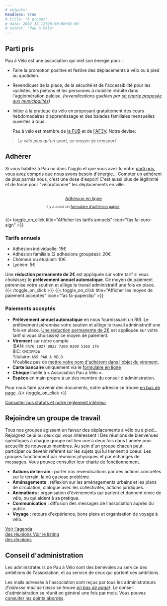 ```yaml
---
# outputs:
headless: true
# title: "À propos"
# date: 2002-12-12T20:00:00+02:00
# author: "Pau à Vélo"
---
```


## Parti pris

Pau à Vélo est une association qui met son énergie pour :

* Faire la promotion positive et festive des déplacements à vélo ou à pied au
  quotidien.
* Revendiquer de la place, de la sécurité et de l'accessibilité pour les
  cyclistes, les piétons et les personnes à mobilité réduite dans
  l'agglomération paloise. *(revendications guidées par
  [sa charte proposée aux municipalités](/a-propos/charte-deplacements-actifs-2019.pdf))*
* Initier à la pratique du vélo en proposant gratuitement des cours hebdomadaires
  d’apprentissage et des balades familiales mensuelles ouvertes à tous.



  Pau à vélo est membre de
  <a href="http://www.fub.fr" target="_blank">la FUB</a> et de
  <a href="http://www.af3v.org" target="_blank">l'AF3V</a>. Notre devise:

>  *Le vélo plus qu'un sport, un moyen de transport*




## Adhérer

Si vous habitez à Pau ou dans l'agglo et que vous avez lu notre [parti pris](#parti-pris),
vous avez compris que nous avons besoin d'énergie... Compter un adhérent de plus
parmis nous, c'est une dose d'espoir! C'est aussi plus de légitimité et de force
pour "vélorutionner" les déplacements en ville.

<div style="text-align:center;padding:1em 0;">
<a  class="pure-button pure-button-primary"
    href="https://adhesions.pauavelo.fr/nouvelle"
    target="_blank">
    Adhésion en ligne
</a>
<p style="font-size:smaller">Il y a aussi un <a href="/a-propos/adhesion-pau-a-velo.pdf">formulaire
d'adhésion papier</a>.
</div>
{{< toggle_on_click title="Afficher les tarifs annuels" icon="fas fa-euro-sign" >}}

### Tarifs annuels

* Adhésion individuelle: 15€
* Adhésion familiale (2 adhésions groupées): 20€
* Chômeur ou étudiant: 10€
* Lycéen: 5€

Une **réduction permanente de 2€** est appliquée sur votre tarif si vous choisissez le
**prélèvement annuel automatique**. Ce moyen de paiement pérennise votre
soutien et allège le travail administratif une fois en place.
{{< /toggle_on_click >}}
{{< toggle_on_click title="Afficher les moyen de paiement acceptés" icon="fas fa-paperclip" >}}

### Paiements acceptés

* **Prélèvement annuel automatique** en nous fournisssant un RIB. Le
  prélèvement pérennise votre soutien et allège le travail administratif une
  fois en place. <u>Une réduction permanente de 2€</u> est appliquée sur votre
  tarif si vous choisissez ce moyen de paiement.
* **Virement** sur notre compte<br/>
  IBAN: ` FR76 1027 8022 7200 0200 5160 170 `<br/>
  BIC: `CMCIFR2A`<br/>
  Titulaire: `ASS PAU A VELO`<br/>
  N'oubliez pas de <u>mettre votre nom d'adhérent dans l'objet du virement</u>.
* **Carte bancaire** uniquement via le
  <a href="https://adhesions.pauavelo.fr/nouvelle" target="_blank">formulaire en ligne</a>
* **Chèque** libellé à « Association Pau à Vélo ».
* **Espèce** en main propre à un des membre du conseil d'administration.

Pour nous faire parvenir des documents, notre adresse se trouve [en bas de page](#footer).
{{< /toggle_on_click >}}
<div>
<i class="fas fa-file-pdf"></i>
<a href="/a-propos/2019-12-11-pau-a-velo-satuts-et-reglement-interieur.pdf">
Consulter nos statuts et notre règlement
intérieur</a>
</div>


<h2 id="gdt">Rejoindre un groupe de travail</h2>

Tous nos groupes agissent en faveur des déplacements à vélo ou à pied... 
Rejoignez celui ou ceux qui vous intéressent&nbsp;! Des réunions de bienvenues
spécifiques à chaque groupe ont lieu une à deux fois dans l'année pour accueillir
de nouveaux membres.
Au sein d'un groupe chacun peut participer ou devenir référent sur les sujets 
qui lui tiennent à coeur. Les groupes fonctionnent par réunions physiques et
par échanges de messages. Vous pouvez consulter leur [charte de fonctionnement](/services/groupes/charte/).

* **Actions de terrain** : porter nos revendications par des actions concrêtes 
  sur le terrain, là où ça pose problème.
* **Aménagements** : réflexion sur les aménagements urbains et les plans de 
  circulation, dialogue avec les collectivités, actions juridiques.
* **Animations** : organisation d'évènements qui parlent et donnent envie de 
  vélo, ou qui aident à sa pratique.
* **Communication** : diffusion des messages de l'association auprès du public.
* **Voyage** : retours d'expérience, bons plans et organisation de voyage à vélo.


<div class="pure-button-group" role="group">
  <a  class="pure-button pure-button-primary"
      target="_blank"
      href="https://framagenda.org/apps/calendar/p/nNgApqtBz78Nt7bp-cjAKBNinz6BHTomA-yqwANFrAETCr9XZf-gRxZeWnrabCQSZcN-zwZiHPzAFS4RAsAD/dayGridMonth/now">
      Voir l'agenda<br/>
      des réunions
  </a>
  <a  class="pure-button pure-button"
      href="/ca/2020/#reunions">
      Voir le listing<br/>
      des réunions
  </a>
</div>


## Conseil d'administration

Les administrateurs de Pau à Vélo sont des bénévoles au service des ambitions de
l'association, et au service de ceux qui portent ces ambitions. 

Les mails adressés à l'association sont reçus par tous les administrateurs
*(l'adresse mail de l'asso se trouve [en bas de page](#footer))*.
Le conseil d'administration se réunit en général une fois par mois.
Vous pouvez [consulter les points abordés][réunions].


[réunions]: /ca/2020/#reunions
